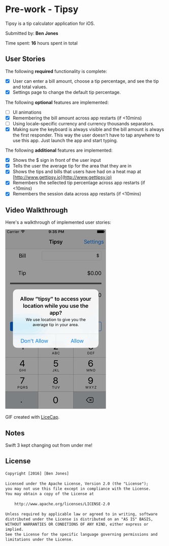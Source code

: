 # Pre-work - Tipsy

Tipsy is a tip calculator application for iOS.

Submitted by: **Ben Jones**

Time spent: **16** hours spent in total

## User Stories

The following **required** functionality is complete:

* [x] User can enter a bill amount, choose a tip percentage, and see the tip and total values.
* [x] Settings page to change the default tip percentage.

The following **optional** features are implemented:
* [ ] UI animations
* [x] Remembering the bill amount across app restarts (if <10mins)
* [ ] Using locale-specific currency and currency thousands separators.
* [x] Making sure the keyboard is always visible and the bill amount is always the first responder. This way the user doesn't have to tap anywhere to use this app. Just launch the app and start typing.

The following **additional** features are implemented:

* [x] Shows the $ sign in front of the user input
* [x] Tells the user the average tip for the area that they are in
* [x] Shows the tips and bills that users have had on a heat map at [http://www.gettipsy.io](http://www.gettipsy.io)
* [x] Remembers the sellected tip percentage across app restarts (if <10mins)
* [x] Remembers the session data across app restarts (if <10mins)

## Video Walkthrough 

Here's a walkthrough of implemented user stories:

<img src='https://github.com/BCJonesey/tipsy/blob/master/tipsy.gif' title='Video Walkthrough' width='' alt='Video Walkthrough' />

GIF created with [LiceCap](http://www.cockos.com/licecap/).

## Notes

Swift 3 kept changing out from under me!

## License

    Copyright [2016] [Ben Jones]

    Licensed under the Apache License, Version 2.0 (the "License");
    you may not use this file except in compliance with the License.
    You may obtain a copy of the License at

        http://www.apache.org/licenses/LICENSE-2.0

    Unless required by applicable law or agreed to in writing, software
    distributed under the License is distributed on an "AS IS" BASIS,
    WITHOUT WARRANTIES OR CONDITIONS OF ANY KIND, either express or implied.
    See the License for the specific language governing permissions and
    limitations under the License.
